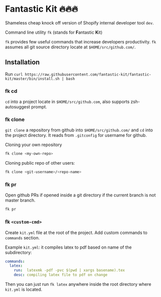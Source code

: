 # Fantastic Kit 🔥🔥🔥

Shameless cheap knock off version of Shopify internal developer tool `dev`.

Command line utility `fk` (stands for **F**antastic **K**it)

`fk` provides few useful commands that increase developers productivity. `fk` assumes all git source directory locate at `$HOME/src/github.com/`.

## Installation

Run `curl https://raw.githubusercontent.com/fantastic-kit/fantastic-kit/master/bin/install.sh | bash`

### fk cd

`cd` into a project locate in `$HOME/src/github.com`, also supports zsh-autosuggest prompt. 

### fk clone

`git clone` a repository from github into `$HOME/src/github.com/` and `cd` into the project directory. It reads from `.gitconfig` for username for github. 

Cloning your own repository

``` bash
fk clone <my-own-repo>
```

Cloning public repo of other users:

``` bash
fk clone <git-username>/<repo-name>
```

### fk pr

Open github PRs if opened inside a git directory if the current branch is not master branch.

``` bash
fk pr
```

### fk `<custom-cmd>`

Create `kit.yml` file at the root of the project. Add custom commands to `commands` section.

Example `kit.yml`: it compiles latex to pdf based on name of the subdirectory: 

``` yaml
commands:
  latex:
    run:  latexmk -pdf -pvc $(pwd | xargs basename).tex
    desc: compiling latex file to pdf on change
```

Then you can just run `fk latex` anywhere inside the root directory where `kit.yml` is located.


